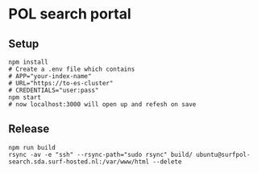 # POL search portal

## Setup

    npm install
    # Create a .env file which contains
    # APP="your-index-name"
    # URL="https://to-es-cluster"
    # CREDENTIALS="user:pass"
    npm start
    # now localhost:3000 will open up and refesh on save

## Release
    
    npm run build
    rsync -av -e "ssh" --rsync-path="sudo rsync" build/ ubuntu@surfpol-search.sda.surf-hosted.nl:/var/www/html --delete

